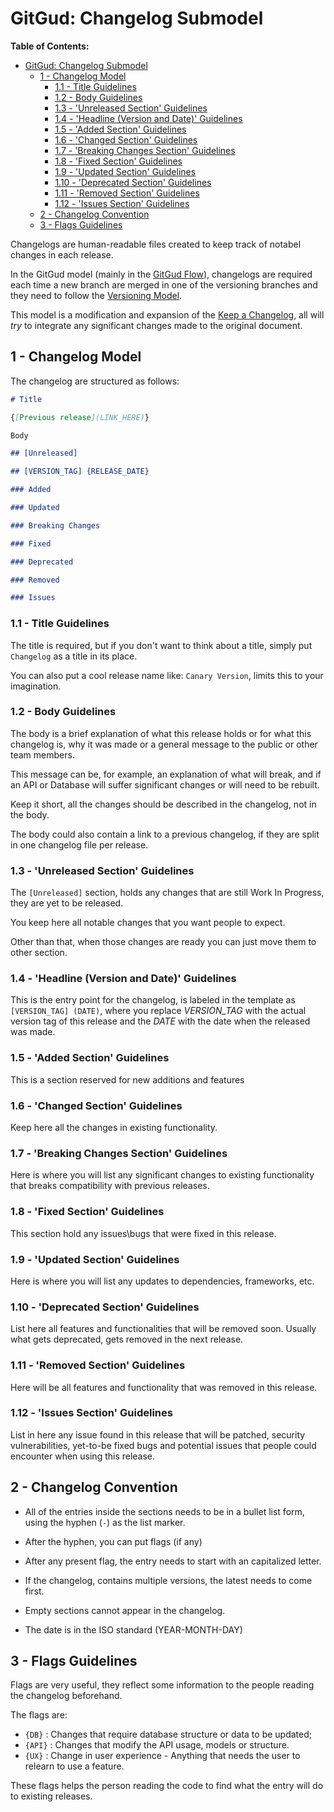 # GitGud: Changelog Submodel

**Table of Contents:**

* [GitGud: Changelog Submodel](#gitgud-changelog-submodel)
	* [1 - Changelog Model](#1---changelog-model)
		* [1.1 - Title Guidelines](#11---title-guidelines)
		* [1.2 - Body Guidelines](#12---body-guidelines)
		* [1.3 - 'Unreleased Section' Guidelines](#13---unreleased-section-guidelines)
		* [1.4 - 'Headline (Version and Date)' Guidelines](#14---headline-version-and-date-guidelines)
		* [1.5 - 'Added Section' Guidelines](#15---added-section-guidelines)
		* [1.6 - 'Changed Section' Guidelines](#16---changed-section-guidelines)
		* [1.7 - 'Breaking Changes Section' Guidelines](#17---breaking-changes-section-guidelines)
		* [1.8 - 'Fixed Section' Guidelines](#18---fixed-section-guidelines)
		* [1.9 - 'Updated Section' Guidelines](#19---updated-section-guidelines)
		* [1.10 - 'Deprecated Section' Guidelines](#110---deprecated-section-guidelines)
		* [1.11 - 'Removed Section' Guidelines](#111---removed-section-guidelines)
		* [1.12 - 'Issues Section' Guidelines](#112---issues-section-guidelines)
	* [2 - Changelog Convention](#2---changelog-convention)
	* [3 - Flags Guidelines](#3---flags-guidelines)

Changelogs are human-readable files created to keep track of notabel changes in each release.

In the GitGud model (mainly in the [GitGud Flow](../Flow/GitGud_Flow.md)), changelogs are required each time a new branch are merged in one of the versioning branches and they need to follow the [Versioning Model](Versioning_Guide.md).

This model is a modification and expansion of the [Keep a Changelog](keepachangelog.com/), all will *try* to integrate any significant changes made to the original document.

## 1 - Changelog Model

The changelog are structured as follows:

```Markdown
# Title

{[Previous release](LINK_HERE)}

Body

## [Unreleased]

## [VERSION_TAG] {RELEASE_DATE}

### Added

### Updated

### Breaking Changes

### Fixed

### Deprecated

### Removed

### Issues
```

### 1.1 - Title Guidelines

The title is required, but if you don't want to think about a title, simply put `Changelog` as a title in its place.

You can also put a cool release name like: `Canary Version`, limits this to your imagination.

### 1.2 - Body Guidelines

The body is a brief explanation of what this release holds or for what this changelog is, why it was made or a general message to the public or other team members.

This message can be, for example, an explanation of what will break, and if an API or Database will suffer significant changes or will need to be rebuilt.


Keep it short, all the changes should be described in the changelog, not in the body.

The body could also contain a link to a previous changelog, if they are split in one changelog file per release.

### 1.3 - 'Unreleased Section' Guidelines

The `[Unreleased]` section, holds any changes that are still Work In Progress, they are yet to be released.

You keep here all notable changes that you want people to expect.

Other than that, when those changes are ready you can just move them to other section.

### 1.4 - 'Headline (Version and Date)' Guidelines

This is the entry point for the changelog, is labeled in the template as `[VERSION_TAG] (DATE)`, where you replace *VERSION_TAG* with the actual version tag of this release and the *DATE* with the date when the released was made.

### 1.5 - 'Added Section' Guidelines

This is a section reserved for new additions and features

### 1.6 - 'Changed Section' Guidelines

Keep here all the changes in existing functionality.

### 1.7 - 'Breaking Changes Section' Guidelines

Here is where you will list any significant changes to existing functionality that breaks compatibility with previous releases.

### 1.8 - 'Fixed Section' Guidelines

This section hold any issues\bugs that were fixed in this release.

### 1.9 - 'Updated Section' Guidelines

Here is where you will list any updates to dependencies, frameworks, etc.

### 1.10 - 'Deprecated Section' Guidelines

List here all features and functionalities that will be removed soon. Usually what gets deprecated, gets removed in the next release.

### 1.11 - 'Removed Section' Guidelines

Here will be all features and functionality that was removed in this release.

### 1.12 - 'Issues Section' Guidelines

List in here any issue found in this release that will be patched, security vulnerabilities, yet-to-be fixed bugs and potential issues that people could encounter when using this release.

## 2 - Changelog Convention

- All of the entries inside the sections needs to be in a bullet list form, using the hyphen (`-`) as the list marker.

- After the hyphen, you can put flags (if any)

- After any present flag, the entry needs to start with an capitalized letter.

- If the changelog, contains multiple versions, the latest needs to come first.

- Empty sections cannot appear in the changelog.

- The date is in the ISO standard (YEAR-MONTH-DAY)

## 3 - Flags Guidelines

Flags are very useful, they reflect some information to the people reading the changelog beforehand.

The flags are:

- `{DB}` : Changes that require database structure or data to be updated;
- `{API}` : Changes that modify the API usage, models or structure.
- `{UX}` : Change in user experience - Anything that needs the user to relearn to use a feature.

These flags helps the person reading the code to find what the entry will do to existing releases.
